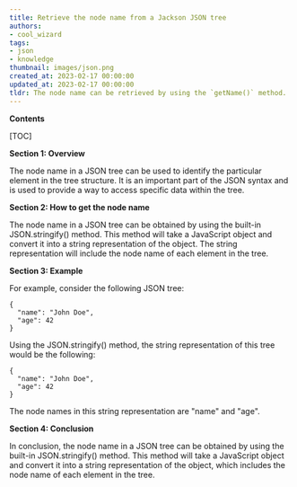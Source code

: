 ```yaml
---
title: Retrieve the node name from a Jackson JSON tree
authors:
- cool_wizard
tags:
- json
- knowledge
thumbnail: images/json.png
created_at: 2023-02-17 00:00:00
updated_at: 2023-02-17 00:00:00
tldr: The node name can be retrieved by using the `getName()` method.
---
```


**Contents**

[TOC]

**Section 1: Overview**

The node name in a JSON tree can be used to identify the particular element in the tree structure. It is an important part of the JSON syntax and is used to provide a way to access specific data within the tree.

**Section 2: How to get the node name**

The node name in a JSON tree can be obtained by using the built-in JSON.stringify() method. This method will take a JavaScript object and convert it into a string representation of the object. The string representation will include the node name of each element in the tree.

**Section 3: Example**

For example, consider the following JSON tree:

```
{
  "name": "John Doe",
  "age": 42
}
```

Using the JSON.stringify() method, the string representation of this tree would be the following:

```
{
  "name": "John Doe",
  "age": 42
}
```

The node names in this string representation are "name" and "age".

**Section 4: Conclusion**

In conclusion, the node name in a JSON tree can be obtained by using the built-in JSON.stringify() method. This method will take a JavaScript object and convert it into a string representation of the object, which includes the node name of each element in the tree.

